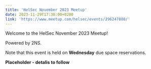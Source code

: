 ```yaml
---
title: 'HelSec November 2023 Meetup'
date: 2023-11-29T17:30:00+0200
link: 'https://www.meetup.com/helsec/events/296247880/'
---
```


Welcome to the HelSec November 2023 Meetup!

 Powered by 2NS.

 Note that this event is held on **Wednesday** due space reservations.

 **Placeholder - detalis to follow**

 